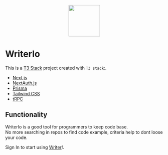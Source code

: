 <p align="center">
<img width="100" src="https://imgur.com/9tAxuXm.png">
</p>


# WriterIo

This is a [T3 Stack](https://create.t3.gg/) project created with `T3 stack`:.
- [Next.js](https://nextjs.org)
- [NextAuth.js](https://next-auth.js.org)
- [Prisma](https://prisma.io)
- [Tailwind CSS](https://tailwindcss.com)
- [tRPC](https://trpc.io)

## Functionality

WriterIo is a good tool for programmers to keep code base.<br/>
No more searching in repos to find code example, criteria help to dont loose your code.

Sign In to start using [Writer](https://writerio.netlify.app/)!.
